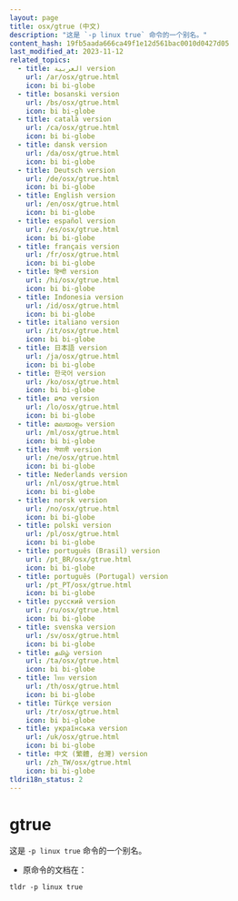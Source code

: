 ```yaml
---
layout: page
title: osx/gtrue (中文)
description: "这是 `-p linux true` 命令的一个别名。"
content_hash: 19fb5aada666ca49f1e12d561bac0010d0427d05
last_modified_at: 2023-11-12
related_topics:
  - title: العربية version
    url: /ar/osx/gtrue.html
    icon: bi bi-globe
  - title: bosanski version
    url: /bs/osx/gtrue.html
    icon: bi bi-globe
  - title: català version
    url: /ca/osx/gtrue.html
    icon: bi bi-globe
  - title: dansk version
    url: /da/osx/gtrue.html
    icon: bi bi-globe
  - title: Deutsch version
    url: /de/osx/gtrue.html
    icon: bi bi-globe
  - title: English version
    url: /en/osx/gtrue.html
    icon: bi bi-globe
  - title: español version
    url: /es/osx/gtrue.html
    icon: bi bi-globe
  - title: français version
    url: /fr/osx/gtrue.html
    icon: bi bi-globe
  - title: हिन्दी version
    url: /hi/osx/gtrue.html
    icon: bi bi-globe
  - title: Indonesia version
    url: /id/osx/gtrue.html
    icon: bi bi-globe
  - title: italiano version
    url: /it/osx/gtrue.html
    icon: bi bi-globe
  - title: 日本語 version
    url: /ja/osx/gtrue.html
    icon: bi bi-globe
  - title: 한국어 version
    url: /ko/osx/gtrue.html
    icon: bi bi-globe
  - title: ລາວ version
    url: /lo/osx/gtrue.html
    icon: bi bi-globe
  - title: മലയാളം version
    url: /ml/osx/gtrue.html
    icon: bi bi-globe
  - title: नेपाली version
    url: /ne/osx/gtrue.html
    icon: bi bi-globe
  - title: Nederlands version
    url: /nl/osx/gtrue.html
    icon: bi bi-globe
  - title: norsk version
    url: /no/osx/gtrue.html
    icon: bi bi-globe
  - title: polski version
    url: /pl/osx/gtrue.html
    icon: bi bi-globe
  - title: português (Brasil) version
    url: /pt_BR/osx/gtrue.html
    icon: bi bi-globe
  - title: português (Portugal) version
    url: /pt_PT/osx/gtrue.html
    icon: bi bi-globe
  - title: русский version
    url: /ru/osx/gtrue.html
    icon: bi bi-globe
  - title: svenska version
    url: /sv/osx/gtrue.html
    icon: bi bi-globe
  - title: தமிழ் version
    url: /ta/osx/gtrue.html
    icon: bi bi-globe
  - title: ไทย version
    url: /th/osx/gtrue.html
    icon: bi bi-globe
  - title: Türkçe version
    url: /tr/osx/gtrue.html
    icon: bi bi-globe
  - title: українська version
    url: /uk/osx/gtrue.html
    icon: bi bi-globe
  - title: 中文 (繁體, 台灣) version
    url: /zh_TW/osx/gtrue.html
    icon: bi bi-globe
tldri18n_status: 2
---
```

# gtrue

这是 `-p linux true` 命令的一个别名。

- 原命令的文档在：

`tldr -p linux true`

